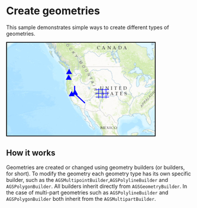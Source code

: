 # Create geometries

This sample demonstrates simple ways to create different types of geometries.

![](image1.png)

## How it works

Geometries are created or changed using geometry builders (or builders, for short). To modify the geometry each geometry type has its own specific builder, such as the `AGSMultipointBuilder`,`AGSPolylineBuilder` and `AGSPolygonBuilder`. All builders inherit directly from `AGSGeometryBuilder`. In the case of multi-part geometries such as `AGSPolylineBuilder` and `AGSPolygonBuilder` both inherit from the `AGSMultipartBuilder`. 







